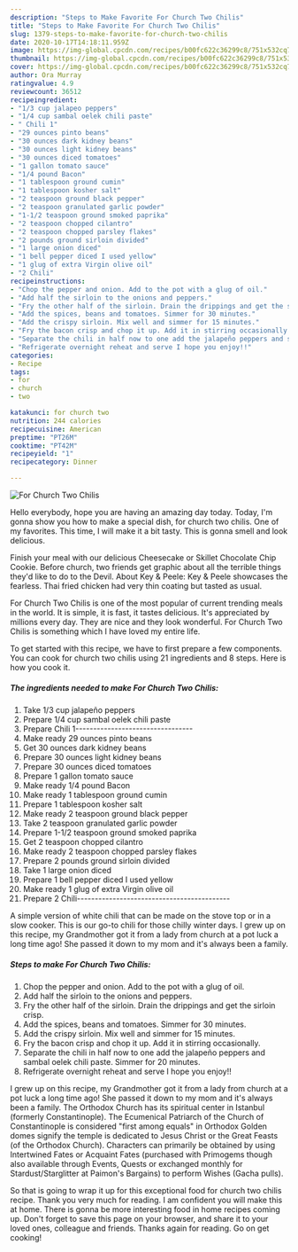 ```yaml
---
description: "Steps to Make Favorite For Church Two Chilis"
title: "Steps to Make Favorite For Church Two Chilis"
slug: 1379-steps-to-make-favorite-for-church-two-chilis
date: 2020-10-17T14:18:11.959Z
image: https://img-global.cpcdn.com/recipes/b00fc622c36299c8/751x532cq70/for-church-two-chilis-recipe-main-photo.jpg
thumbnail: https://img-global.cpcdn.com/recipes/b00fc622c36299c8/751x532cq70/for-church-two-chilis-recipe-main-photo.jpg
cover: https://img-global.cpcdn.com/recipes/b00fc622c36299c8/751x532cq70/for-church-two-chilis-recipe-main-photo.jpg
author: Ora Murray
ratingvalue: 4.9
reviewcount: 36512
recipeingredient:
- "1/3 cup jalapeo peppers"
- "1/4 cup sambal oelek chili paste"
- " Chili 1"
- "29 ounces pinto beans"
- "30 ounces dark kidney beans"
- "30 ounces light kidney beans"
- "30 ounces diced tomatoes"
- "1 gallon tomato sauce"
- "1/4 pound Bacon"
- "1 tablespoon ground cumin"
- "1 tablespoon kosher salt"
- "2 teaspoon ground black pepper"
- "2 teaspoon granulated garlic powder"
- "1-1/2 teaspoon ground smoked paprika"
- "2 teaspoon chopped cilantro"
- "2 teaspoon chopped parsley flakes"
- "2 pounds ground sirloin divided"
- "1 large onion diced"
- "1 bell pepper diced I used yellow"
- "1 glug of extra Virgin olive oil"
- "2 Chili"
recipeinstructions:
- "Chop the pepper and onion. Add to the pot with a glug of oil."
- "Add half the sirloin to the onions and peppers."
- "Fry the other half of the sirloin. Drain the drippings and get the sirloin crisp."
- "Add the spices, beans and tomatoes. Simmer for 30 minutes."
- "Add the crispy sirloin. Mix well and simmer for 15 minutes."
- "Fry the bacon crisp and chop it up. Add it in stirring occasionally."
- "Separate the chili in half now to one add the jalapeño peppers and sambal oelek chili paste. Simmer for 20 minutes."
- "Refrigerate overnight reheat and serve I hope you enjoy!!"
categories:
- Recipe
tags:
- for
- church
- two

katakunci: for church two 
nutrition: 244 calories
recipecuisine: American
preptime: "PT26M"
cooktime: "PT42M"
recipeyield: "1"
recipecategory: Dinner

---
```



![For Church Two Chilis](https://img-global.cpcdn.com/recipes/b00fc622c36299c8/751x532cq70/for-church-two-chilis-recipe-main-photo.jpg)

Hello everybody, hope you are having an amazing day today. Today, I'm gonna show you how to make a special dish, for church two chilis. One of my favorites. This time, I will make it a bit tasty. This is gonna smell and look delicious.

Finish your meal with our delicious Cheesecake or Skillet Chocolate Chip Cookie. Before church, two friends get graphic about all the terrible things they&#39;d like to do to the Devil. About Key &amp; Peele: Key &amp; Peele showcases the fearless. Thai fried chicken had very thin coating but tasted as usual.

For Church Two Chilis is one of the most popular of current trending meals in the world. It is simple, it is fast, it tastes delicious. It's appreciated by millions every day. They are nice and they look wonderful. For Church Two Chilis is something which I have loved my entire life.


To get started with this recipe, we have to first prepare a few components. You can cook for church two chilis using 21 ingredients and 8 steps. Here is how you cook it.

<!--inarticleads1-->

##### The ingredients needed to make For Church Two Chilis:

1. Take 1/3 cup jalapeño peppers
1. Prepare 1/4 cup sambal oelek chili paste
1. Prepare  Chili 1---------------------------------
1. Make ready 29 ounces pinto beans
1. Get 30 ounces dark kidney beans
1. Prepare 30 ounces light kidney beans
1. Prepare 30 ounces diced tomatoes
1. Prepare 1 gallon tomato sauce
1. Make ready 1/4 pound Bacon
1. Make ready 1 tablespoon ground cumin
1. Prepare 1 tablespoon kosher salt
1. Make ready 2 teaspoon ground black pepper
1. Take 2 teaspoon granulated garlic powder
1. Prepare 1-1/2 teaspoon ground smoked paprika
1. Get 2 teaspoon chopped cilantro
1. Make ready 2 teaspoon chopped parsley flakes
1. Prepare 2 pounds ground sirloin divided
1. Take 1 large onion diced
1. Prepare 1 bell pepper diced I used yellow
1. Make ready 1 glug of extra Virgin olive oil
1. Prepare 2 Chili-------------------------------------------


A simple version of white chili that can be made on the stove top or in a slow cooker. This is our go-to chili for those chilly winter days. I grew up on this recipe, my Grandmother got it from a lady from church at a pot luck a long time ago! She passed it down to my mom and it&#39;s always been a family. 

<!--inarticleads2-->

##### Steps to make For Church Two Chilis:

1. Chop the pepper and onion. Add to the pot with a glug of oil.
1. Add half the sirloin to the onions and peppers.
1. Fry the other half of the sirloin. Drain the drippings and get the sirloin crisp.
1. Add the spices, beans and tomatoes. Simmer for 30 minutes.
1. Add the crispy sirloin. Mix well and simmer for 15 minutes.
1. Fry the bacon crisp and chop it up. Add it in stirring occasionally.
1. Separate the chili in half now to one add the jalapeño peppers and sambal oelek chili paste. Simmer for 20 minutes.
1. Refrigerate overnight reheat and serve I hope you enjoy!!


I grew up on this recipe, my Grandmother got it from a lady from church at a pot luck a long time ago! She passed it down to my mom and it&#39;s always been a family. The Orthodox Church has its spiritual center in Istanbul (formerly Constantinople). The Ecumenical Patriarch of the Church of Constantinople is considered &#34;first among equals&#34; in Orthodox Golden domes signify the temple is dedicated to Jesus Christ or the Great Feasts (of the Orthodox Church). Characters can primarily be obtained by using Intertwined Fates or Acquaint Fates (purchased with Primogems though also available through Events, Quests or exchanged monthly for Stardust/Starglitter at Paimon&#39;s Bargains) to perform Wishes (Gacha pulls). 

So that is going to wrap it up for this exceptional food for church two chilis recipe. Thank you very much for reading. I am confident you will make this at home. There is gonna be more interesting food in home recipes coming up. Don't forget to save this page on your browser, and share it to your loved ones, colleague and friends. Thanks again for reading. Go on get cooking!
